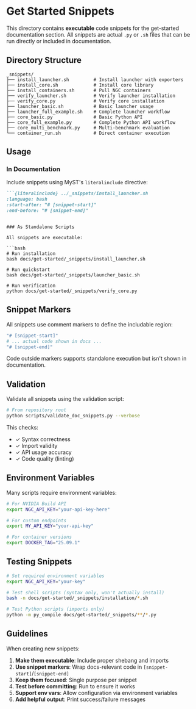 # Get Started Snippets

This directory contains **executable** code snippets for the get-started documentation section. All snippets are actual `.py` or `.sh` files that can be run directly or included in documentation.

## Directory Structure

```
_snippets/
├── install_launcher.sh         # Install launcher with exporters
├── install_core.sh             # Install core library  
├── install_containers.sh       # Pull NGC containers
├── verify_launcher.sh          # Verify launcher installation
├── verify_core.py              # Verify core installation
├── launcher_basic.sh           # Basic launcher usage
├── launcher_full_example.sh    # Complete launcher workflow
├── core_basic.py               # Basic Python API
├── core_full_example.py        # Complete Python API workflow
├── core_multi_benchmark.py     # Multi-benchmark evaluation
└── container_run.sh            # Direct container execution
```

## Usage

### In Documentation

Include snippets using MyST's `literalinclude` directive:

```markdown
```{literalinclude} ../_snippets/install_launcher.sh
:language: bash
:start-after: "# [snippet-start]"
:end-before: "# [snippet-end]"
```
```

### As Standalone Scripts

All snippets are executable:

```bash
# Run installation
bash docs/get-started/_snippets/install_launcher.sh

# Run quickstart
bash docs/get-started/_snippets/launcher_basic.sh

# Run verification
python docs/get-started/_snippets/verify_core.py
```

## Snippet Markers

All snippets use comment markers to define the includable region:

```bash
"# [snippet-start]"
# ... actual code shown in docs ...
"# [snippet-end]"
```

Code outside markers supports standalone execution but isn't shown in documentation.

## Validation

Validate all snippets using the validation script:

```bash
# From repository root
python scripts/validate_doc_snippets.py --verbose
```

This checks:
- ✓ Syntax correctness
- ✓ Import validity  
- ✓ API usage accuracy
- ✓ Code quality (linting)

## Environment Variables

Many scripts require environment variables:

```bash
# For NVIDIA Build API
export NGC_API_KEY="your-api-key-here"

# For custom endpoints
export MY_API_KEY="your-api-key"

# For container versions
export DOCKER_TAG="25.09.1"
```

## Testing Snippets

```bash
# Set required environment variables
export NGC_API_KEY="your-key"

# Test shell scripts (syntax only, won't actually install)
bash -n docs/get-started/_snippets/installation/*.sh

# Test Python scripts (imports only)
python -m py_compile docs/get-started/_snippets/**/*.py

```

## Guidelines

When creating new snippets:

1. **Make them executable**: Include proper shebang and imports
2. **Use snippet markers**: Wrap docs-relevant code in `[snippet-start]`/`[snippet-end]`
3. **Keep them focused**: Single purpose per snippet
4. **Test before committing**: Run to ensure it works
5. **Support env vars**: Allow configuration via environment variables
6. **Add helpful output**: Print success/failure messages


